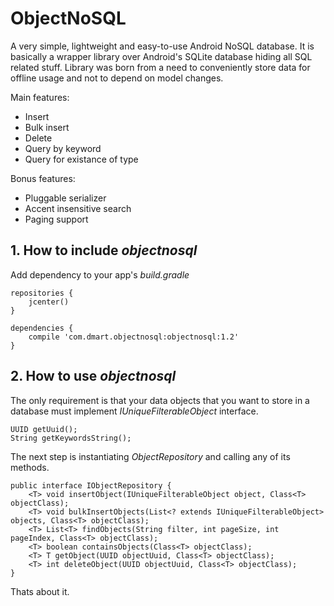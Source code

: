 # ObjectNoSQL
A very simple, lightweight and easy-to-use Android NoSQL database. It is basically a wrapper library over Android's SQLite database hiding all SQL related stuff. Library was born from a need to conveniently store data for offline usage and not to depend on model changes.

Main features:
* Insert
* Bulk insert
* Delete
* Query by keyword
* Query for existance of type

Bonus features:
* Pluggable serializer
* Accent insensitive search
* Paging support

## 1. How to include *objectnosql*

Add dependency to your app's *build.gradle*
```
repositories {
    jcenter()
}

dependencies {
    compile 'com.dmart.objectnosql:objectnosql:1.2'
}
```

## 2. How to use *objectnosql* 

The only requirement is that your data objects that you want to store in a database must implement *IUniqueFilterableObject* interface. 
```
UUID getUuid();
String getKeywordsString();
```
The next step is instantiating *ObjectRepository* and calling any of its methods.
```
public interface IObjectRepository {
    <T> void insertObject(IUniqueFilterableObject object, Class<T> objectClass);
    <T> void bulkInsertObjects(List<? extends IUniqueFilterableObject> objects, Class<T> objectClass);
    <T> List<T> findObjects(String filter, int pageSize, int pageIndex, Class<T> objectClass);
    <T> boolean containsObjects(Class<T> objectClass);
    <T> T getObject(UUID objectUuid, Class<T> objectClass);
    <T> int deleteObject(UUID objectUuid, Class<T> objectClass);
}
```
Thats about it.
